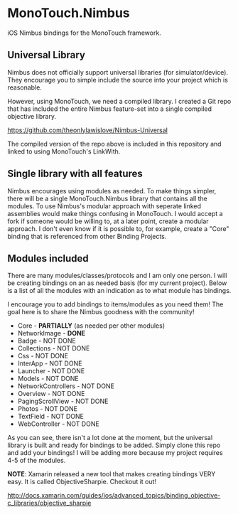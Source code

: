 MonoTouch.Nimbus
================

iOS Nimbus bindings for the MonoTouch framework.

## Universal Library

Nimbus does not officially support universal libraries (for simulator/device). 
They encourage you to simple include the source into your project which is reasonable.


However, using MonoTouch, we need a compiled library. I created a Git repo that has included the entire Nimbus feature-set into a single compiled objective library.

https://github.com/theonlylawislove/Nimbus-Universal

The compiled version of the repo above is included in this repository and linked to using MonoTouch's LinkWith.

## Single library with all features

Nimbus encourages using modules as needed. To make things simpler, there will be a single MonoTouch.Nimbus library that contains all the modules. To use Nimbus's modular approach with seperate linked assemblies would make things confusing in MonoTouch. I would accept a fork if someone would be willing to, at a later point, create a modular approach. I don't even know if it is possible to, for example, create a "Core" binding that is referenced from other Binding Projects.

## Modules included

There are many modules/classes/protocols and I am only one person. I will be creating bindings on an as needed basis (for my current project). Below is a list of all the modules with an indication as to what module has bindings. 

I encourage you to add bindings to items/modules as you need them! The goal here is to share the Nimbus goodness with the community!

* Core - __PARTIALLY__ (as needed per other modules)
* NetworkImage - __DONE__
* Badge - NOT DONE
* Collections - NOT DONE
* Css - NOT DONE
* InterApp - NOT DONE
* Launcher - NOT DONE
* Models - NOT DONE
* NetworkControllers - NOT DONE
* Overview - NOT DONE
* PagingScrollView - NOT DONE
* Photos - NOT DONE
* TextField - NOT DONE
* WebController - NOT DONE

As you can see, there isn't a lot done at the moment, but the universal library is built and ready for bindings to be added. Simply clone this repo and add your bindings! I will be adding more because my project requires 4-5 of the modules.

__NOTE__: Xamarin released a new tool that makes creating bindings VERY easy. It is called ObjectiveSharpie. Checkout it out!

http://docs.xamarin.com/guides/ios/advanced_topics/binding_objective-c_libraries/objective_sharpie
